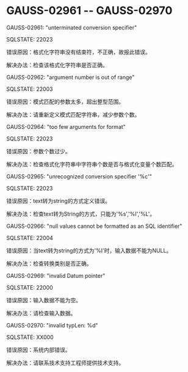 # GAUSS-02961 -- GAUSS-02970<a name="ZH-CN_TOPIC_0302072895"></a>

GAUSS-02961: "unterminated conversion specifier"

SQLSTATE: 22023

错误原因：格式化字符串没有结束符，不正确，故报此错误。

解决办法：检查该格式化字符串是否正确。

GAUSS-02962: "argument number is out of range"

SQLSTATE: 22003

错误原因：模式匹配的参数太多，超出整型范围。

解决办法：请重新定义模式匹配字符串，减少参数个数。

GAUSS-02964: "too few arguments for format"

SQLSTATE: 22023

错误原因：参数个数过少。

解决办法：检查格式化字符串中字符串个数是否与格式化变量个数匹配。

GAUSS-02965: "unrecognized conversion specifier '%c'"

SQLSTATE: 22023

错误原因：text转为string的方式定义错误。

解决办法：检查text转为String的方式，只能为'%s','%I','%L'。

GAUSS-02966: "null values cannot be formatted as an SQL identifier"

SQLSTATE: 22004

错误原因：当text转为string的方式为'%I'时，输入数据不能为NULL。

解决办法：检查转换类别是否正确。

GAUSS-02969: "invalid Datum pointer"

SQLSTATE: 22000

错误原因：输入数据不能为空。

解决办法：请检查输入数据。

GAUSS-02970: "invalid typLen: %d"

SQLSTATE: XX000

错误原因：系统内部错误。

解决办法：请联系技术支持工程师提供技术支持。

